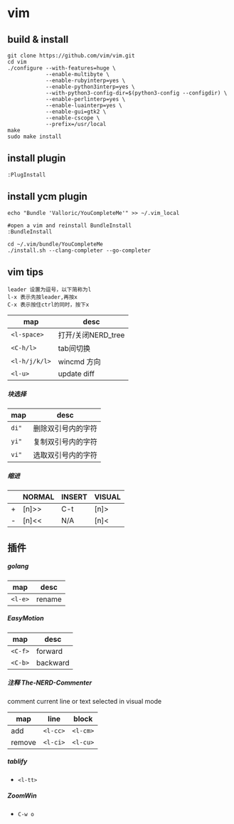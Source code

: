 # vim

## build & install
```
git clone https://github.com/vim/vim.git
cd vim
./configure --with-features=huge \
            --enable-multibyte \
            --enable-rubyinterp=yes \
            --enable-python3interp=yes \
            --with-python3-config-dir=$(python3-config --configdir) \
            --enable-perlinterp=yes \
            --enable-luainterp=yes \
            --enable-gui=gtk2 \
            --enable-cscope \
            --prefix=/usr/local
make
sudo make install
```

## install plugin
```
:PlugInstall
```

## install ycm plugin
```shell
echo "Bundle 'Valloric/YouCompleteMe'" >> ~/.vim_local

#open a vim and reinstall BundleInstall 
:BundleInstall

cd ~/.vim/bundle/YouCompleteMe
./install.sh --clang-completer --go-completer
```

## vim tips
```
leader 设置为逗号，以下简称为l
l-x 表示先按leader,再按x
C-x 表示按住ctrl的同时，按下x
```

map           | desc
--            | --
`<l-space>`   | 打开/关闭NERD_tree
`<C-h/l>`     | tab间切换
`<l-h/j/k/l>` | wincmd 方向
`<l-u>`       | update diff

##### 块选择

map    | desc
--     | --
`di"`  | 删除双引号内的字符          
`yi"`  | 复制双引号内的字符          
`vi"`  | 选取双引号内的字符          

##### 缩进

|   | NORMAL | INSERT | VISUAL |
|---|--------|--------|--------|
| + | [n]>>  | C-t    | [n]>   |
| - | [n]<<  | N/A    | [n]<   |


## 插件

##### golang

map    | desc
--     | --
`<l-e>`| rename


##### EasyMotion

map     | desc
--      | --
`<C-f>` | forward
`<C-b>` | backward

##### 注释 The-NERD-Commenter

comment current line or text selected in visual mode

map    |  line    | block
--     | --       | --
add    | `<l-cc>` | `<l-cm>`
remove | `<l-ci>` | `<l-cu>`

##### tablify
  - `<l-tt>`

##### ZoomWin
  - `C-w o`
